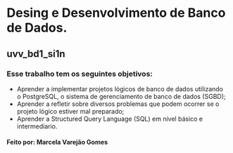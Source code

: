 # Desing e Desenvolvimento de Banco de Dados.
## uvv_bd1_si1n
### Esse trabalho tem os seguintes objetivos:
- Aprender a implementar projetos lógicos de banco de dados utilizando o PostgreSQL, o sistema de gerenciamento de banco de dados (SGBD);
- Aprender a refletir sobre diversos problemas que podem ocorrer se o projeto lógico estiver mal preparado;
- Aprender a Structured Query Language (SQL) em nível básico e intermediario.
#### Feito por: Marcela Varejão Gomes
